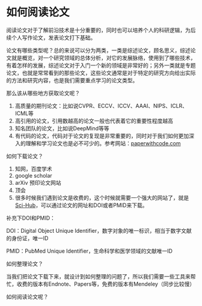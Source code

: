 # 如何阅读论文

阅读论文对于了解前沿技术是十分重要的，同时也可以培养个人的科研逻辑，为后续个人写作论文，发表论文打下基础。

论文有哪些类型呢？总的来说可以分为两类，一类是综述论文，顾名思义，综述论文就是概览，对一个研究领域的总体分析，对它的发展脉络，使用到了哪些技术，有着怎样的发展，综述论文对于入门一个新的领域是非常好的；另外一类就是专题论文，也就是常常看到的那些论文，这些论文通常是对于特定的研究方向给出实际的方法和研究内容，也是我们需要重点学习的论文类型。

那么该从哪些地方获取论文呢？

1. 高质量的期刊论文：比如说CVPR、ECCV、ICCV、AAAI、NIPS、ICLR、ICML等
2. 高引用的论文，引用数越高的论文一般也代表着它的重要性程度越高
3. 知名团队的论文，比如说DeepMind等等
4. 有代码的论文，代码对于论文的复现是非常重要的，同时对于我们如何更加深入的理解和学习论文也是必不可少的。参考网站：[paperwithcode.com](https://www.paperswithcode.com/)

如何下载论文？

1. 知网，百度学术
2. google scholar
3. arXiv 预印论文网站
4. 顶会
5. 很多时候我们遇到论文是收费的，这个时候就需要一个强大的网站了，就是[Sci-Hub](http://tool.yovisun.com/scihub/)，可以通过论文的网址和DOI或者PMID来下载。

补充下DOI和PMID：

DOI：Digital Object Unique Identifier，数字对象的唯一标识，相当于数字文献的身份证，唯一ID

PMID：PubMed Unique Identifier，生命科学和医学领域的文献唯一ID

如何整理论文？

当我们把论文下载下来，就设计到如何整理的问题了，所以我们需要一些工具来帮忙，收费的版本有Endnote、Papers等，免费的版本有Mendeley（同步比较慢）

如何阅读论文呢？



